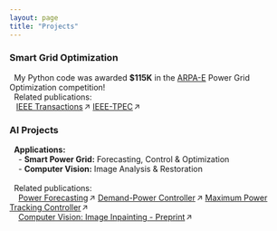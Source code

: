 ```yaml
---
layout: page
title: "Projects"
---
```


<!-- <style>
  .project-section {
    background: #f9f9fb;
    border: 1px solid #e0e0e0;
    border-radius: 12px;
    padding: 20px;
    margin-bottom: 25px;
    box-shadow: 0 2px 6px rgba(0,0,0,0.05);
  }
  .project-section h3 {
    font-size: 1.4em;
    color: #003366;
    margin-bottom: 10px;
  }
  .project-links a {
    display: inline-block;
    margin: 4px 10px 4px 0;
    padding: 6px 10px;
    text-decoration: none;
    color: #0056b3;
    background: #eef3fa;
    border-radius: 6px;
    transition: all 0.2s ease;
  }
  .project-links a:hover {
    background: #dce7f9;
    transform: translateY(-1px);
  }
  .arrow {
    display: inline-block;
    transform: rotate(-45deg);
    margin-left: 4px;
  }
</style>

<div class="project-section">
  <h3>Smart Grid Optimization</h3>
  <p>
    My Python code was awarded <strong>$115K</strong> in the 
    <a href="https://gocompetition.energy.gov/" target="_blank">ARPA-E</a> Power Grid Optimization competition.
  </p>
  <div class="project-links">
    <a href="https://hssharadga.github.io/assets/IEEE_TIA.pdf" target="_blank">
      IEEE Transactions <span class="arrow">→</span>
    </a>
    <a href="https://hssharadga.github.io/assets/IEEE_TPEC.pdf" target="_blank">
      IEEE-TPEC <span class="arrow">→</span>
    </a>
  </div>
</div>

<div class="project-section">
  <h3>AI Projects</h3>
  <p><strong>Applications:</strong></p>
  <ul>
    <li><strong>Smart Power Grid:</strong> Forecasting, Control & Optimization</li>
    <li><strong>Computer Vision:</strong> Image Analysis & Restoration</li>
  </ul>

  <p><strong>Related publications:</strong></p>
  <div class="project-links">
    <a href="https://www.sciencedirect.com/science/article/abs/pii/S0960148119320038" target="_blank">
      Power Forecasting <span class="arrow">→</span>
    </a>
    <a href="https://ieeexplore.ieee.org/abstract/document/8839823" target="_blank">
      Demand-Power Controller <span class="arrow">→</span>
    </a>
    <a href="https://www.mdpi.com/2071-1050/16/3/1021" target="_blank">
      Maximum Power Tracking Controller <span class="arrow">→</span>
    </a>
    <a href="https://ssrn.com/abstract=5337189" target="_blank">
      Image Inpainting (Preprint) <span class="arrow">→</span>
    </a>
  </div>
</div> -->

<!-- <h3 style="text-align: left;">Smart Grid Optimization</h3>

&nbsp;&nbsp;My Python code was awarded <strong>$115K</strong> in the 
<a href="https://gocompetition.energy.gov/" target="_blank">ARPA-E</a> Power Grid Optimization competition! <br>
&nbsp;&nbsp;Related publications: <br>
&nbsp;&nbsp;&nbsp;|&nbsp;<a href="https://hssharadga.github.io/assets/IEEE_TIA.pdf" target="_blank">IEEE Transactions</a> |
<a href="https://hssharadga.github.io/assets/IEEE_TPEC.pdf" target="_blank">IEEE-TPEC</a> |

<h3 style="text-align: left;">AI Projects</h3>

&nbsp;&nbsp;<strong>Applications:</strong><br>
&nbsp;&nbsp;&nbsp;&nbsp;- <strong>Smart Power Grid:</strong> Forecasting, Control & Optimization<br>
&nbsp;&nbsp;&nbsp;&nbsp;- <strong>Computer Vision:</strong> Image Analysis & Restoration<br><br>
&nbsp;&nbsp;Related publications: <br>
&nbsp;&nbsp;&nbsp;&nbsp;| <a href="https://www.sciencedirect.com/science/article/abs/pii/S0960148119320038" target="_blank">Power Forecasting</a> |
<a href="https://ieeexplore.ieee.org/abstract/document/8839823" target="_blank">Demand-Power Controller</a> |
<a href="https://www.mdpi.com/2071-1050/16/3/1021" target="_blank">Maximum Power Tracking Controller</a> |<br>
&nbsp;&nbsp;&nbsp;&nbsp;| <a href="https://ssrn.com/abstract=5337189" target="_blank">Computer Vision: Image Inpainting - Preprint</a> |<br> -->
<!-- &nbsp;&nbsp;&nbsp;&nbsp;<a href="https://www.sciencedirect.com/science/article/abs/pii/S0017931021007717" target="_blank">Radiation in Porous Media</a><br> --> 



<h3 style="text-align: left;">Smart Grid Optimization</h3>

&nbsp;&nbsp;My Python code was awarded <strong>$115K</strong> in the 
<a href="https://gocompetition.energy.gov/" target="_blank">ARPA-E</a> Power Grid Optimization competition! <br>
&nbsp;&nbsp;Related publications: <br>
&nbsp;&nbsp;&nbsp;<a href="https://hssharadga.github.io/assets/IEEE_TIA.pdf" target="_blank">IEEE Transactions<span style="display: inline-block; transform: rotate(-45deg);">→</span></a>
<a href="https://hssharadga.github.io/assets/IEEE_TPEC.pdf" target="_blank">IEEE-TPEC<span style="display: inline-block; transform: rotate(-45deg);">→</span></a>

<h3 style="text-align: left;">AI Projects</h3>

&nbsp;&nbsp;<strong>Applications:</strong><br>
&nbsp;&nbsp;&nbsp;&nbsp;- <strong>Smart Power Grid:</strong> Forecasting, Control & Optimization<br>
&nbsp;&nbsp;&nbsp;&nbsp;- <strong>Computer Vision:</strong> Image Analysis & Restoration<br><br>
&nbsp;&nbsp;Related publications: <br>
&nbsp;&nbsp;&nbsp;&nbsp;<a href="https://www.sciencedirect.com/science/article/abs/pii/S0960148119320038" target="_blank">Power Forecasting<span style="display: inline-block; transform: rotate(-45deg);">→</span></a>
<a href="https://ieeexplore.ieee.org/abstract/document/8839823" target="_blank">
  Demand-Power Controller<span style="display: inline-block; transform: rotate(-45deg);">→</span></a>
<a href="https://www.mdpi.com/2071-1050/16/3/1021" target="_blank">
  Maximum Power Tracking Controller<span style="display: inline-block; transform: rotate(-45deg);">→</span></a><br>
&nbsp;&nbsp;&nbsp;&nbsp;<a href="https://ssrn.com/abstract=5337189" target="_blank">Computer Vision: Image Inpainting - Preprint<span style="display: inline-block; transform: rotate(-45deg);">→</span></a>


<!-- [IEEE Transactions](https://hssharadga.github.io/assets/IEEE_TIA.pdf) <br>
[IEEE- TPEC](https://hssharadga.github.io/assets/IEEE_TPEC.pdf) -->

<!-- <a href="https://raw.githubusercontent.com/hssharadga/hssharadga.github.io/main/assets/IEEE_TPEC.pdf" target="_blank">IEEE-TPEC</a>   -->
<!-- [IEEE Transactions](https://raw.githubusercontent.com/hssharadga/hssharadga.github.io/main/assets/IEEE_TIA.pdf) -->
<!-- [IEEE-TPEC](https://raw.githubusercontent.com/hssharadga/hssharadga.github.io/main/assets/IEEE_TPEC.pdf) --> 
